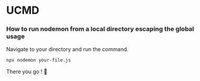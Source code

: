   # UCMD
### How to run nodemon from a local directory escaping the global usage

Navigate to your directory and run the command.
```bash
npx nodemon your-file.js
```

There you go ! 🚀

